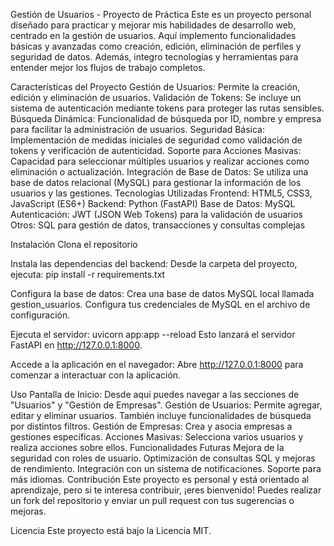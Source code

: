 Gestión de Usuarios - Proyecto de Práctica
Este es un proyecto personal diseñado para practicar y mejorar mis habilidades de desarrollo web, centrado en la gestión de usuarios. Aquí implemento funcionalidades básicas y avanzadas como creación, edición, eliminación de perfiles y seguridad de datos. Además, integro tecnologías y herramientas para entender mejor los flujos de trabajo completos.

Características del Proyecto
Gestión de Usuarios: Permite la creación, edición y eliminación de usuarios.
Validación de Tokens: Se incluye un sistema de autenticación mediante tokens para proteger las rutas sensibles.
Búsqueda Dinámica: Funcionalidad de búsqueda por ID, nombre y empresa para facilitar la administración de usuarios.
Seguridad Básica: Implementación de medidas iniciales de seguridad como validación de tokens y verificación de autenticidad.
Soporte para Acciones Masivas: Capacidad para seleccionar múltiples usuarios y realizar acciones como eliminación o actualización.
Integración de Base de Datos: Se utiliza una base de datos relacional (MySQL) para gestionar la información de los usuarios y las gestiones.
Tecnologías Utilizadas
Frontend: HTML5, CSS3, JavaScript (ES6+)
Backend: Python (FastAPI)
Base de Datos: MySQL
Autenticación: JWT (JSON Web Tokens) para la validación de usuarios
Otros: SQL para gestión de datos, transacciones y consultas complejas

Instalación
Clona el repositorio

Instala las dependencias del backend:
Desde la carpeta del proyecto, ejecuta:
pip install -r requirements.txt

Configura la base de datos:
Crea una base de datos MySQL local llamada gestion_usuarios.
Configura tus credenciales de MySQL en el archivo de configuración.

Ejecuta el servidor:
uvicorn app:app --reload
Esto lanzará el servidor FastAPI en http://127.0.0.1:8000.

Accede a la aplicación en el navegador:
Abre http://127.0.0.1:8000 para comenzar a interactuar con la aplicación.

Uso
Pantalla de Inicio: Desde aquí puedes navegar a las secciones de "Usuarios" y "Gestión de Empresas".
Gestión de Usuarios: Permite agregar, editar y eliminar usuarios. También incluye funcionalidades de búsqueda por distintos filtros.
Gestión de Empresas: Crea y asocia empresas a gestiones específicas.
Acciones Masivas: Selecciona varios usuarios y realiza acciones sobre ellos.
Funcionalidades Futuras
Mejora de la seguridad con roles de usuario.
Optimización de consultas SQL y mejoras de rendimiento.
Integración con un sistema de notificaciones.
Soporte para más idiomas.
Contribución
Este proyecto es personal y está orientado al aprendizaje, pero si te interesa contribuir, ¡eres bienvenido! Puedes realizar un fork del repositorio y enviar un pull request con tus sugerencias o mejoras.

Licencia
Este proyecto está bajo la Licencia MIT.
